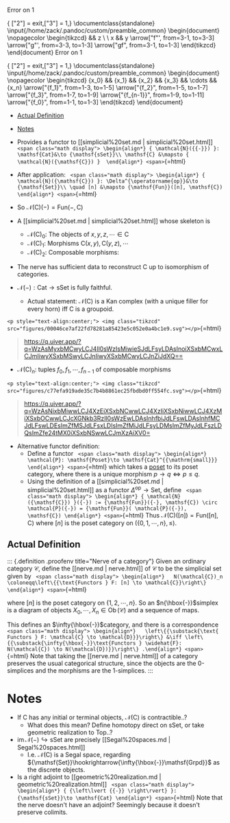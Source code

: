 Error on 1

{ ["2"] = exit,["3"] = 1,} 
\documentclass{standalone}
\input{/home/zack/.pandoc/custom/preamble_common}
\begin{document}
\nopagecolor
\begin{tikzcd}
    && z \\
    \\
    x && y
    \arrow["f"', from=3-1, to=3-3]
    \arrow["g"', from=3-3, to=1-3]
    \arrow["gf", from=3-1, to=1-3]
\end{tikzcd}
\end{document}
Error on 1

{ ["2"] = exit,["3"] = 1,} 
\documentclass{standalone}
\input{/home/zack/.pandoc/custom/preamble_common}
\begin{document}
\nopagecolor
\begin{tikzcd}
    {x_0} && {x_1} && {x_2} && {x_3} && \cdots && {x_n}
    \arrow["{f_1}", from=1-3, to=1-5]
    \arrow["{f_2}", from=1-5, to=1-7]
    \arrow["{f_3}", from=1-7, to=1-9]
    \arrow["{f_{n-1}}", from=1-9, to=1-11]
    \arrow["{f_0}", from=1-1, to=1-3]
\end{tikzcd}
\end{document}
-   [Actual Definition](#actual-definition)
-   [Notes](#notes)














-   Provides a functor to [[simplicial%20set.md | simplicial%20set.html]] `
    <span class="math display">
    \begin{align*}
    { \mathcal{N}({{-}}) }: \mathsf{Cat}&\to {\mathsf{sSet}}\\
    \mathsf{C} &\mapsto { \mathcal{N}({\mathsf{C}}) } 
    \end{align*}
    <span>`{=html}
-   After application: `
    <span class="math display">
    \begin{align*}
    { \mathcal{N}({\mathsf{C}}) }: \Delta^{\operatorname{op}}&\to {\mathsf{Set}}\\ \quad
    [n] &\mapsto {\mathsf{Fun}}([n], \mathsf{C})
    \end{align*}
    <span>`{=html}
-   So ${ \mathcal{N}({\mathsf{C}}) }({-}) = {\mathsf{Fun}}({-}, \mathsf{C})$
-   A [[simplicial%20set.md | simplicial%20set.html]] whose skeleton is
    -   ${ \mathcal{N}({\mathsf{C}}) }_0$: The objects of $x,y,z,\cdots \in \mathsf{C}$
    -   ${ \mathcal{N}({\mathsf{C}}) }_1$: Morphisms $\mathsf{C}(x, y), \mathsf{C}(y, z), \cdots$
    -   ${ \mathcal{N}({\mathsf{C}}) }_2$: Composable morphisms:
-   The nerve has sufficient data to reconstruct $\mathsf{C}$ up to isomorphism of categories.
-   ${ \mathcal{N}({{-}}) }: \mathsf{Cat}\to {\mathsf{sSet}}$ is fully faithful.
    -   Actual statement: ${ \mathcal{N}({\mathsf{C}}) }$ is a Kan complex (with a unique filler for every horn) iff $\mathsf{C}$ is a groupoid.

`<p style="text-align:center;"> <img class="tikzcd" src="figures/00046ce7af22fd78281a85423e5c052e0a4bc1e9.svg"></p>`{=html}

> <https://q.uiver.app/?q=WzAsMyxbMCwyLCJ4Il0sWzIsMiwieSJdLFsyLDAsInoiXSxbMCwxLCJmIiwyXSxbMSwyLCJnIiwyXSxbMCwyLCJnZiJdXQ==>

-   ${ \mathcal{N}({\mathsf{C}}) }_n$: tuples $f_0, f_1, \cdots, f_{n-1}$ of composable morphisms

`<p style="text-align:center;"> <img class="tikzcd" src="figures/c77efa919ade35c7b4b8861ec25fbdbd0ff554fc.svg"></p>`{=html}

> <https://q.uiver.app/?q=WzAsNixbMiwwLCJ4XzEiXSxbNCwwLCJ4XzIiXSxbNiwwLCJ4XzMiXSxbOCwwLCJcXGNkb3RzIl0sWzEwLDAsInhfbiJdLFswLDAsInhfMCJdLFswLDEsImZfMSJdLFsxLDIsImZfMiJdLFsyLDMsImZfMyJdLFszLDQsImZfe24tMX0iXSxbNSwwLCJmXzAiXV0=>

-   Alternative functor definition:
    -   Define a functor `
        <span class="math display">
        \begin{align*}
        \mathcal{P}: \mathsf{Poset}\to \mathsf{Cat}^{{\mathrm{small}}}
        \end{align*}
        <span>`{=html} which takes a [poset](poset) to its poset category, where there is a unique morphism $p\to q \iff p\leq q$.
    -   Using the definition of a [[simplicial%20set.md | simplicial%20set.html]] as a functor $\Delta^{\operatorname{op}}\to {\mathsf{Set}}$, define `
        <span class="math display">
        \begin{align*}
        { \mathcal{N}({\mathsf{C}}) }({-}) := {\mathsf{Fun}}({-}, \mathsf{C}) \circ \mathcal{P}({-}) = {\mathsf{Fun}}( \mathcal{P}({-}), \mathsf{C})
        \end{align*}
        <span>`{=html} Thus ${ \mathcal{N}({\mathsf{C}}) }([n]) = {\mathsf{Fun}}([n], \mathsf{C})$ where $[n]$ is the poset category on $(\left\{{0, 1, \cdots, n}\right\}, \leq)$.

Actual Definition
-----------------

::: {.definition .proofenv title="Nerve of a category"}
Given an ordinary category $\mathcal{C}$, define the [[nerve.md | nerve.html]] of $\mathcal{C}$ to be the simplicial set given by `
<span class="math display">
\begin{align*}  
N(\mathcal{C})_n \coloneqq\left\{{\text{Functors } F: [n] \to \mathcal{C}}\right\}
\end{align*}
<span>`{=html}

where $[n]$ is the poset category on $\left\{{1, 2, \cdots, n}\right\}$. So an $n{\hbox{-}}$simplex is a diagram of objects $X_0, \cdots, X_n \in {\operatorname{Ob}}(\mathcal{C})$ and a sequence of maps.

This defines an $\infty{\hbox{-}}$category, and there is a correspondence `
<span class="math display">
\begin{align*}  
\left\{{\substack{\text{ Functors } F: \mathcal{C} \to \mathcal{D}}}\right\}
&\iff
\left\{{\substack{\infty{\hbox{-}}\text{Functors } \widehat{F}: N(\mathcal{C}) \to N(\mathcal{D})}}\right\}
.\end{align*}
<span>`{=html} Note that taking the [[nerve.md | nerve.html]] of a category preserves the usual categorical structure, since the objects are the 0-simplices and the morphisms are the 1-simplices.
:::

Notes
=====

-   If $\mathsf{C}$ has any initial or terminal objects, ${ \mathcal{N}({\mathsf{C}}) }$ is contractible..?
    -   What does this mean? Define homotopy direct on ${\mathsf{sSet}}$, or take geometric realization to ${\mathsf{Top}}$..?
-   $\operatorname{im}{ \mathcal{N}({{-}}) } \hookrightarrow{\mathsf{sSet}}$ are precisely [[Segal%20spaces.md | Segal%20spaces.html]]
    -   I.e. ${ \mathcal{N}({\mathsf{C}}) }$ is a Segal space, regarding ${\mathsf{Set}}\hookrightarrow{\infty{\hbox{-}}\mathsf{Grpd}}$ as the discrete objects.
-   Is a right adjoint to [[geometric%20realization.md | geometric%20realization.html]] `
    <span class="math display">
    \begin{align*}
    { {\left\lvert {{-}} \right\rvert} }: {\mathsf{sSet}}\to \mathsf{Cat}
    \end{align*}
    <span>`{=html} Note that the nerve doesn't have an adjoint? Seemingly because it doesn't preserve colimits.
